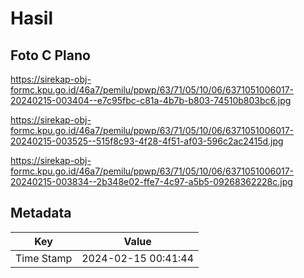 # Hasil

## Foto C Plano

https://sirekap-obj-formc.kpu.go.id/46a7/pemilu/ppwp/63/71/05/10/06/6371051006017-20240215-003404--e7c95fbc-c81a-4b7b-b803-74510b803bc6.jpg

https://sirekap-obj-formc.kpu.go.id/46a7/pemilu/ppwp/63/71/05/10/06/6371051006017-20240215-003525--515f8c93-4f28-4f51-af03-596c2ac2415d.jpg

https://sirekap-obj-formc.kpu.go.id/46a7/pemilu/ppwp/63/71/05/10/06/6371051006017-20240215-003834--2b348e02-ffe7-4c97-a5b5-09268362228c.jpg


## Metadata

| Key        | Value               |
| ---------- | ------------------- |
| Time Stamp | 2024-02-15 00:41:44 |



